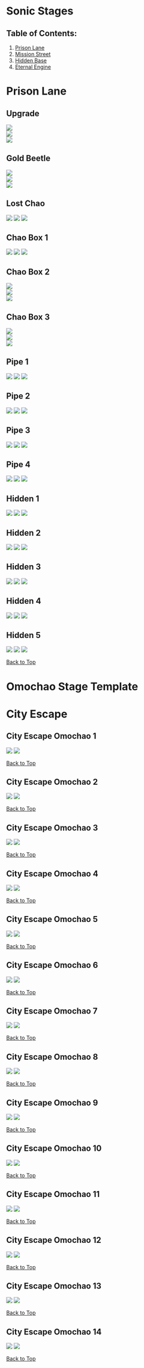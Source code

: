 <!-- template to make adding markdown for characters quicker -->
# Sonic Stages

## Table of Contents:
1. [ Prison Lane ](#prison-lane)
1. [ Mission Street ](#mission-street)
1. [ Hidden Base ](#hidden-base)
1. [ Eternal Engine ](#eternal-engine)

# Prison Lane

## Upgrade
![](./CityEscape/Upgrade-Far.webp)  
![](./CityEscape/Upgrade-Far2.webp)  
![](./CityEscape/Upgrade-Close.webp)

## Gold Beetle
![](./CityEscape/GoldBeetle-Far.webp)  
![](./CityEscape/GoldBeetle-Far2.webp)  
![](./CityEscape/GoldBeetle-Close.webp)

## Lost Chao
![](./CityEscape/LostChao-Far.webp)
![](./CityEscape/LostChao-Far2.webp)
![](./CityEscape/LostChao-Close.webp)  

## Chao Box 1
![](./CityEscape/Chaobox-1st-Far.webp)
![](./CityEscape/Chaobox-1st-Far2.webp)
![](./CityEscape/Chaobox-1st-Close.webp)  

## Chao Box 2
![](./CityEscape/Chaobox-2nd-Far.webp)  
![](./CityEscape/Chaobox-2nd-Far2.webp)  
![](./CityEscape/Chaobox-2nd-Close.webp)  

## Chao Box 3
![](./CityEscape/Chaobox-3rd-Far.webp)  
![](./CityEscape/Chaobox-3rd-Far2.webp)  
![](./CityEscape/Chaobox-3rd-Close.webp)

## Pipe 1
![](./CityEscape/Pipe-1st-Far.webp)
![](./CityEscape/Pipe-1st-Far2.webp)
![](./CityEscape/Pipe-1st-Close.webp)

## Pipe 2
![](./CityEscape/Pipe-2nd-Far.webp)
![](./CityEscape/Pipe-2nd-Far2.webp)
![](./CityEscape/Pipe-2nd-Close.webp)

## Pipe 3
![](./CityEscape/Pipe-3rd-Far.webp)
![](./CityEscape/Pipe-3rd-Far2.webp)
![](./CityEscape/Pipe-3rd-Close.webp)

## Pipe 4
![](./CityEscape/Pipe-4th-Far.webp)
![](./CityEscape/Pipe-4th-Far2.webp)
![](./CityEscape/Pipe-4th-Close.webp)

## Hidden 1
![](./CityEscape/Hidden-1st-Far.webp)
![](./CityEscape/Hidden-1st-Far2.webp)
![](./CityEscape/Hidden-1st-Close.webp)

## Hidden 2
![](./CityEscape/Hidden-2nd-Far.webp)
![](./CityEscape/Hidden-2nd-Far2.webp)
![](./CityEscape/Hidden-2nd-Close.webp)

## Hidden 3
![](./CityEscape/Hidden-3rd-Far.webp)
![](./CityEscape/Hidden-3rd-Far2.webp)
![](./CityEscape/Hidden-3rd-Close.webp)

## Hidden 4
![](./CityEscape/Hidden-4th-Far.webp)
![](./CityEscape/Hidden-4th-Far2.webp)
![](./CityEscape/Hidden-4th-Close.webp)

## Hidden 5
![](./CityEscape/Hidden-5th-Far.webp)
![](./CityEscape/Hidden-5th-Far2.webp)
![](./CityEscape/Hidden-5th-Close.webp)

[Back to Top](#)

# Omochao Stage Template

# City Escape

## City Escape Omochao 1
![](./CityEscape/Omochao-1st-Far.webp)
![](./CityEscape/Omochao-1st-Close.webp)

[Back to Top](#)

## City Escape Omochao 2
![](./CityEscape/Omochao-2nd-Far.webp)
![](./CityEscape/Omochao-2nd-Close.webp)

[Back to Top](#)

## City Escape Omochao 3
![](./CityEscape/Omochao-3rd-Far.webp)
![](./CityEscape/Omochao-3rd-Close.webp)

[Back to Top](#)

## City Escape Omochao 4
![](./CityEscape/Omochao-4th-Far.webp)
![](./CityEscape/Omochao-4th-Close.webp)

[Back to Top](#)

## City Escape Omochao 5
![](./CityEscape/Omochao-5th-Far.webp)
![](./CityEscape/Omochao-5th-Close.webp)

[Back to Top](#)

## City Escape Omochao 6
![](./CityEscape/Omochao-6th-Far.webp)
![](./CityEscape/Omochao-6th-Close.webp)

[Back to Top](#)

## City Escape Omochao 7
![](./CityEscape/Omochao-7th-Far.webp)
![](./CityEscape/Omochao-7th-Close.webp)

[Back to Top](#)

## City Escape Omochao 8
![](./CityEscape/Omochao-8th-Far.webp)
![](./CityEscape/Omochao-8th-Close.webp)

[Back to Top](#)

## City Escape Omochao 9
![](./CityEscape/Omochao-9th-Far.webp)
![](./CityEscape/Omochao-9th-Close.webp)

[Back to Top](#)

## City Escape Omochao 10
![](./CityEscape/Omochao-10th-Far.webp)
![](./CityEscape/Omochao-10th-Close.webp)

[Back to Top](#)

## City Escape Omochao 11
![](./CityEscape/Omochao-11th-Far.webp)
![](./CityEscape/Omochao-11th-Close.webp)

[Back to Top](#)

## City Escape Omochao 12
![](./CityEscape/Omochao-12th-Far.webp)
![](./CityEscape/Omochao-12th-Close.webp)

[Back to Top](#)

## City Escape Omochao 13
![](./CityEscape/Omochao-13th-Far.webp)
![](./CityEscape/Omochao-13th-Close.webp)

[Back to Top](#)

## City Escape Omochao 14
![](./CityEscape/Omochao-14th-Far.webp)
![](./CityEscape/Omochao-14th-Close.webp)

[Back to Top](#)
